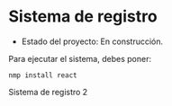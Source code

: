 <h1>Sistema de registro</h1>

- Estado del proyecto: En construcción.

Para ejecutar el sistema, debes poner:

```nmp install react```

Sistema de registro 2

